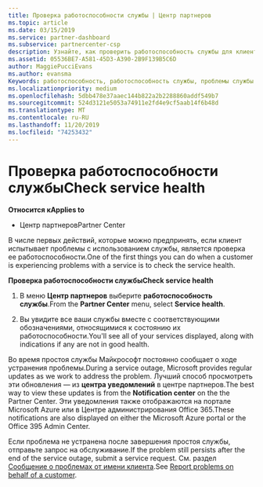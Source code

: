 ```yaml
---
title: Проверка работоспособности службы | Центр партнеров
ms.topic: article
ms.date: 03/15/2019
ms.service: partner-dashboard
ms.subservice: partnercenter-csp
description: Узнайте, как проверить работоспособность службы для клиента при возникновении проблем со службой.
ms.assetid: 05536BE7-A581-45D3-A390-2B9F139B5C6D
author: MaggiePucciEvans
ms.author: evansma
Keywords: работоспособность, работоспособность службы, проблемы службы
ms.localizationpriority: medium
ms.openlocfilehash: 5dbb478e37aaec144b822a2b2288860addf549b7
ms.sourcegitcommit: 524d3121e5053a74911e2fd4e9cf5aab14f6b48d
ms.translationtype: MT
ms.contentlocale: ru-RU
ms.lasthandoff: 11/20/2019
ms.locfileid: "74253432"
---
```

# <a name="check-service-health"></a><span data-ttu-id="2277b-104">Проверка работоспособности службы</span><span class="sxs-lookup"><span data-stu-id="2277b-104">Check service health</span></span>

<span data-ttu-id="2277b-105">**Относится к**</span><span class="sxs-lookup"><span data-stu-id="2277b-105">**Applies to**</span></span>

-  <span data-ttu-id="2277b-106">Центр партнеров</span><span class="sxs-lookup"><span data-stu-id="2277b-106">Partner Center</span></span>

<span data-ttu-id="2277b-107">В числе первых действий, которые можно предпринять, если клиент испытывает проблемы с использованием службы, является проверка ее работоспособности.</span><span class="sxs-lookup"><span data-stu-id="2277b-107">One of the first things you can do when a customer is experiencing problems with a service is to check the service health.</span></span>

<span data-ttu-id="2277b-108">**Проверка работоспособности службы**</span><span class="sxs-lookup"><span data-stu-id="2277b-108">**Check service health**</span></span>

1.  <span data-ttu-id="2277b-109">В меню **Центр партнеров** выберите **работоспособность службы**.</span><span class="sxs-lookup"><span data-stu-id="2277b-109">From the **Partner Center** menu, select **Service health**.</span></span> 

2.  <span data-ttu-id="2277b-110">Вы увидите все ваши службы вместе с соответствующими обозначениями, относящимися к состоянию их работоспособности.</span><span class="sxs-lookup"><span data-stu-id="2277b-110">You'll see all of your services displayed, along with indications if any are not in good health.</span></span> 

<span data-ttu-id="2277b-111">Во время простоя службы Майкрософт постоянно сообщает о ходе устранения проблемы.</span><span class="sxs-lookup"><span data-stu-id="2277b-111">During a service outage, Microsoft provides regular updates as we work to address the problem.</span></span> <span data-ttu-id="2277b-112">Лучший способ просмотреть эти обновления — из **центра уведомлений** в центре партнеров.</span><span class="sxs-lookup"><span data-stu-id="2277b-112">The best way to view these updates is from the **Notification center** on the the Partner Center.</span></span> <span data-ttu-id="2277b-113">Эти уведомления также отображаются на портале Microsoft Azure или в Центре администрирования Office 365.</span><span class="sxs-lookup"><span data-stu-id="2277b-113">These notifications are also displayed on either the Microsoft Azure portal or the Office 395 Admin Center.</span></span>

<span data-ttu-id="2277b-114">Если проблема не устранена после завершения простоя службы, отправьте запрос на обслуживание.</span><span class="sxs-lookup"><span data-stu-id="2277b-114">If the problem still persists after the end of the service outage, submit a service request.</span></span> <span data-ttu-id="2277b-115">См. раздел [Сообщение о проблемах от имени клиента](report-problems-on-behalf-of-a-customer.md).</span><span class="sxs-lookup"><span data-stu-id="2277b-115">See [Report problems on behalf of a customer](report-problems-on-behalf-of-a-customer.md).</span></span>

 

 



